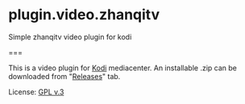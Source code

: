 # plugin.video.zhanqitv
Simple zhanqitv video plugin for kodi

===

This is a video plugin for [Kodi](http://kodi.tv) mediacenter.
An installable .zip can be downloaded from "[Releases](https://github.com/leeeboo/plugin.video.zhanqitv/releases)" tab.

License: [GPL v.3](http://www.gnu.org/copyleft/gpl.html)
